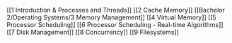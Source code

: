 [[1 Introduction & Processes and Threads]]
[[2 Cache Memory]]
[[Bachelor 2/Operating Systems/3 Memory Management]]
[[4 Virtual Memory]]
[[5 Processor Scheduling]]
[[6 Processor Scheduling - Real-time Algorithms]]
[[7 Disk Management]]
[[8 Concurrency]]
[[9 Filesystems]]